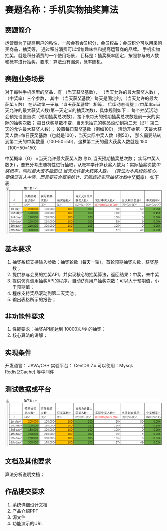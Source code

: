 
# 赛题名称：手机实物抽奖算法

## 赛题简介
运营商为了提高用户的粘性，一般会有会员积分，会员权益；会员积分可以用来购买商品，抽奖等，
通过积分消费可以增加趣味性和提高运营商的品牌。 手机实物抽奖，就是积分消费的一个使用场景，
目标是：抽奖概率固定，按照参与的人数和概率进行抽奖，要求：算法没有漏洞，概率随机。


## 赛题业务场景
对于每种手机类型的奖品，有 （当天获奖基数）， （当天允许的最大获奖人数）, （中奖率）三个参数，
其中 （当天获奖基数）每天是固定的，（当天允许的最大获奖人数） 在活动第一天与（当天获奖基数）相等，
后续动态调整；(中奖率=当天允许的最大获奖人数/第一天定义的抽奖次数)，具体规则如下：
每个抽奖活动会预先设置首次（预期抽奖总次数），接下来每天的预期抽奖总次数是前一天的实际的抽奖次数；
每日获奖基数不变，当天未抽完的奖品滚动到第二天（即：第二天的允许最大获奖人数）；
设置每日获奖基数（例如100）。活动开始第一天最大获奖人数=每日获奖基数（也就是100），当天实际中奖人数（例50），
那么需要结转到第二天的中奖数量（100-50=50），这样第二天的最大获奖人数就是 150（100+50=150）

中奖概率（G） =当天允许最大获奖人数 除以 当天预期抽奖总次数；
实际中奖人数(E) ，要充分考虑随机性进行抽取，从概率学计算获奖人数为：实际抽奖次数*中奖概率，同时最大值不能超过 
当天允许最大获奖人数。 （算法为本系统的核心，要保证有人中奖，而且要符合概率统计，无限趋近实际抽奖次数*中奖概率）
如下表:
![中奖率说明](./img/iwhale001.png)


## 基本要求
1.	抽奖系统支持输入参数：抽奖轮数（每天一轮），首轮预期抽奖次数，获奖基数； 
2.	提供参与会员的抽奖API，并实现核心的抽奖算法，返回结果：中奖，未中奖
3.	提供仿真调用抽奖API的程序，自动仿真用户抽奖次数：可以大于预期值，小于预期值；
4.	程序支持奖品滚动到第二天奖池；
5.	输出表格所示的报告；

## 非功能性要求
1.	性能要求：抽奖API能达到 10000次/秒 的抽奖；
2.	核心算法的讲解；

## 实现条件
 开发语言： JAVA/C++
 实验平台： CentOS 7.x
 可以使用：Mysql、Redis(ZCache) 等中间件

## 测试数据或平台
![测试数据说明](./img/iwhale002.png)


## 文档及其他要求
算法分析说明文档；

## 作品提交要求
1.	系统详细设计文档
2.	产品介绍PPT
3.	源文件
4.	功能演示的URL
